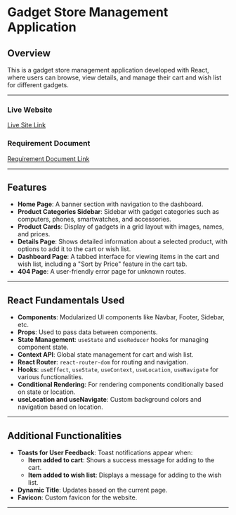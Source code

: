 # Gadget Store Management Application

## Overview

This is a gadget store management application developed with React, where users can browse, view details, and manage their cart and wish list for different gadgets.

---

### Live Website

[Live Site Link](dslj234sharp-writer.surge.sh)

### Requirement Document

[Requirement Document Link](https://github.com/ProgrammingHero1/B10-A8-gadget-heaven/blob/main/Batch-10_Assignment-08-.pdf)

---

## Features

- **Home Page**: A banner section with navigation to the dashboard.
- **Product Categories Sidebar**: Sidebar with gadget categories such as computers, phones, smartwatches, and accessories.
- **Product Cards**: Display of gadgets in a grid layout with images, names, and prices.
- **Details Page**: Shows detailed information about a selected product, with options to add it to the cart or wish list.
- **Dashboard Page**: A tabbed interface for viewing items in the cart and wish list, including a "Sort by Price" feature in the cart tab.
- **404 Page**: A user-friendly error page for unknown routes.

---

## React Fundamentals Used

- **Components**: Modularized UI components like Navbar, Footer, Sidebar, etc.
- **Props**: Used to pass data between components.
- **State Management**: `useState` and `useReducer` hooks for managing component state.
- **Context API**: Global state management for cart and wish list.
- **React Router**: `react-router-dom` for routing and navigation.
- **Hooks**: `useEffect`, `useState`, `useContext`, `useLocation`, `useNavigate` for various functionalities.
- **Conditional Rendering**: For rendering components conditionally based on state or location.
- **useLocation and useNavigate**: Custom background colors and navigation based on location.

---

## Additional Functionalities

- **Toasts for User Feedback**: Toast notifications appear when:
  - **Item added to cart**: Shows a success message for adding to the cart.
  - **Item added to wish list**: Displays a message for adding to the wish list.
- **Dynamic Title**: Updates based on the current page.
- **Favicon**: Custom favicon for the website.

---
